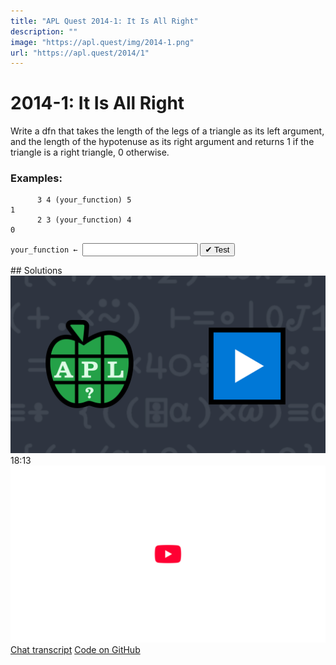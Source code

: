```yaml
---
title: "APL Quest 2014-1: It Is All Right"
description: ""
image: "https://apl.quest/img/2014-1.png"
url: "https://apl.quest/2014/1"
---
```


# <span class=s>2014-</span>1: It Is All Right

Write a dfn that takes the length of the legs of a triangle as its left argument, and the length of the
hypotenuse as its right argument and returns 1 if the triangle is a right triangle, 0 otherwise.

### Examples:

```APL
      3 4 (your_function) 5
1
      2 3 (your_function) 4
0
```
<div class="pdiv">
  <code onclick="p_Input.focus()">your_function ← </code><input id="p_Input" autocomplete="off" spellcheck="false" oninput="this.parentElement.querySelector`button`.disabled=false;localStorage.setItem(window.location.pathname,this.value)" onkeypress="subm(event)">
  <button onclick="alert$.next`Testing…`;submitSolution`p`" class="md-button md-button--primary">&#x2714; Test</button>
</div>
<p id="p_Output"></p>
## Solutions
<div onclick="play(this)" title="Video on YouTube" class="yt">
<img class="md-header--shadow" alt="Video Thumbnail" src="../../img/2014-1.png">
<time>18:13</time>
<img alt="YouTube" src="../../img/yt-big.png">
</div>
<a href="https://chat.stackexchange.com/transcript/52405?m=60900017#60900017" target="_blank" class="md-button md-button--primary">Chat transcript</a>
<a href="https://github.com/abrudz/apl_quest/blob/main/2014/1.apl" target="_blank" class="md-button md-button--primary right">Code on GitHub</a>

<script>
    testCases={"a":[["3 4","5"],["2 3","4"],["6 8","10"]],"b":[["0 0","0"],["?10 10","?10"]],"f":"{((⍺[1]*2)+(⍺[2]*2))=(⍵*2)}"}
    p_Input.value=localStorage.getItem(window.location.pathname)
    play=e=>e.outerHTML=`<iframe class="md-header--shadow" src="https://www.youtube.com/embed/0SeHAg0q30w?list=PLYKQVqyrAEj9wDIUyLDGtDAFTKY38BUMN&autoplay=1" title="<span class=s>2014-</span>1: It Is All Right (APL Quest 2014-1)" frameborder="0" allow="accelerometer; autoplay; clipboard-write; encrypted-media; gyroscope; picture-in-picture; web-share" referrerpolicy="strict-origin-when-cross-origin" allowfullscreen></iframe>`
</script>
